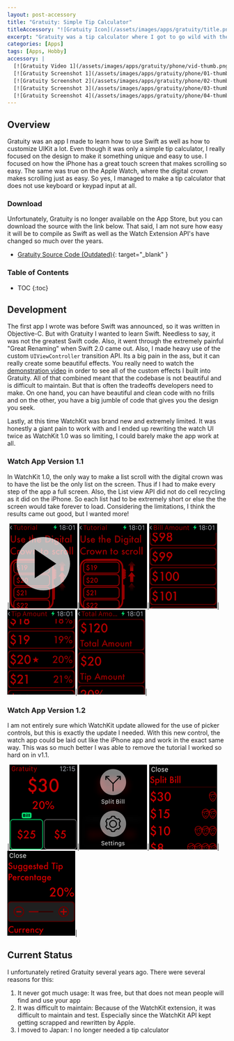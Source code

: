 ```yaml
---
layout: post-accessory
title: "Gratuity: Simple Tip Calculator"
titleAccessory: "![Gratuity Icon](/assets/images/apps/gratuity/title.png){: .page-title .reflect .below-xl .round-none }"
excerpt: "Gratuity was a tip calculator where I got to go wild with the design and make something totally unique"
categories: [Apps]
tags: [Apps, Hobby]
accessory: |
  [![Gratuity Video 1](/assets/images/apps/gratuity/phone/vid-thumb.png)](/assets/images/apps/gratuity/phone/vid-full.mp4)
  [![Gratuity Screenshot 1](/assets/images/apps/gratuity/phone/01-thumb.png)](/assets/images/apps/gratuity/phone/01-full.png)
  [![Gratuity Screenshot 2](/assets/images/apps/gratuity/phone/02-thumb.png)](/assets/images/apps/gratuity/phone/02-full.png)
  [![Gratuity Screenshot 3](/assets/images/apps/gratuity/phone/03-thumb.png)](/assets/images/apps/gratuity/phone/03-full.png)
  [![Gratuity Screenshot 4](/assets/images/apps/gratuity/phone/04-thumb.png)](/assets/images/apps/gratuity/phone/04-full.png)
---
```


## Overview

Gratuity was an app I made to learn how to use Swift as well as how to customize
UIKit a lot. Even though it was only a simple tip calculator, I really focused
on the design to make it something unique and easy to use. I focused on how the
iPhone has a great touch screen that makes scrolling so easy. The same was true
on the Apple Watch, where the digital crown makes scrolling just as easy. So
yes, I managed to make a tip calculator that does not use keyboard or keypad
input at all.

### Download

Unfortunately, Gratuity is no longer available on the App Store, but you can
download the source with the link below. That said, I am not sure how easy it
will be to compile as Swift as well as the Watch Extension API's have changed
so much over the years.

- [<i class="fa-brands fa-bitbucket"></i>Gratuity Source Code \(Outdated\)](https://bitbucket.org/saturdayapps/gratuity/){: target="_blank" }

### Table of Contents

* TOC
{:toc}

## Development

The first app I wrote was before Swift was announced, so it was written in
Objective-C. But with Gratuity I wanted to learn Swift. Needless to say, it was
not the greatest Swift code. Also, it went through the extremely painful "Great
Renaming" when Swift 2.0 came out. Also, I made heavy use of the custom
`UIViewController` transition API. Its a big pain in the ass, but it can really
create some beautiful effects. You really need to watch the 
[demonstration video](/assets/images/apps/gratuity/phone/vid-full.mp4)
in order to see all of the custom effects I built into Gratuity. All of that
combined meant that the codebase is not beautiful and is difficult to maintain.
But that is often the tradeoffs developers need to make. On one hand, you can
have beautiful and clean code with no frills and on the other, you have a big
jumble of code that gives you the design you seek.

Lastly, at this time WatchKit was brand new and extremely limited. It was
honestly a giant pain to work with and I ended up rewriting the watch UI twice
as WatchKit 1.0 was so limiting, I could barely make the app work at all.

### Watch App Version 1.1

In WatchKit 1.0, the only way to make a list scroll with the digital crown was
to have the list be the only list on the screen. Thus if I had to make every
step of the app a full screen. Also, the List view API did not do cell recycling
as it did on the iPhone. So each list had to be extremely short or else the the
screen would take forever to load. Considering the limitations, I think the
results came out good, but I wanted more!

|[![Watch v1.1 Video 1](/assets/images/apps/gratuity/watch/v1.1-vid-thumb.png)](/assets/images/apps/gratuity/watch/v1.1-vid-full.mp4)|[![Watch v1.1 Screenshot 1](/assets/images/apps/gratuity/watch/v1.1-01-thumb.png)](/assets/images/apps/gratuity/watch/v1.1-01-full.png)|[![Watch v1.1 Screenshot 2](/assets/images/apps/gratuity/watch/v1.1-02-thumb.png)](/assets/images/apps/gratuity/watch/v1.1-02-full.png)|[![Watch v1.1 Screenshot 3](/assets/images/apps/gratuity/watch/v1.1-03-thumb.png)](/assets/images/apps/gratuity/watch/v1.1-03-full.png)|[![Watch v1.1 Screenshot 4](/assets/images/apps/gratuity/watch/v1.1-04-thumb.png)](/assets/images/apps/gratuity/watch/v1.1-04-full.png)|
    
### Watch App Version 1.2

I am not entirely sure which WatchKit update allowed for the use of picker
controls, but this is exactly the update I needed. With this new control,
the watch app could be laid out like the iPhone app and work in the exact same
way. This was so much better I was able to remove the tutorial I worked so hard
on in v1.1.

|[![Watch v1.2 Screenshot 1](/assets/images/apps/gratuity/watch/v1.2-01-thumb.png)](/assets/images/apps/gratuity/watch/v1.2-01-full.png)|[![Watch v1.2 Screenshot 2](/assets/images/apps/gratuity/watch/v1.2-02-thumb.png)](/assets/images/apps/gratuity/watch/v1.2-02-full.png)|[![Watch v1.2 Screenshot 3](/assets/images/apps/gratuity/watch/v1.2-03-thumb.png)](/assets/images/apps/gratuity/watch/v1.2-03-full.png)|[![Watch v1.2 Screenshot 4](/assets/images/apps/gratuity/watch/v1.2-04-thumb.png)](/assets/images/apps/gratuity/watch/v1.2-04-full.png)|

## Current Status

I unfortunately retired Gratuity several years ago. There were several reasons
for this:

1. It never got much usage: It was free, but that does not mean people will find
  and use your app
1. It was difficult to maintain: Because of the WatchKit extension, it was
  difficult to maintain and test. Especially since the WatchKit API kept getting
scrapped and rewritten by Apple.
1. I moved to Japan: I no longer needed a tip calculator <i class="fa-solid fa-face-grin-squint-tears"></i>
